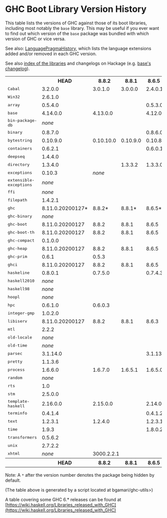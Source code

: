 # GHC Boot Library Version History


This table lists the versions of GHC against those of its boot libraries, including most notably the `base` library.  This may be useful if you ever want to find out which version of the `base` package was bundled with which version of GHC or vice versa.



See also: [LanguagePragmaHistory](language-pragma-history), which lists the language extensions added and/or removed in each GHC version.

See also [index of the libraries](https://downloads.haskell.org/~ghc/latest/docs/html/libraries/index.html) and changelogs on Hackage (e.g. [base's changelog](http://hackage.haskell.org/package/base/changelog)).


<table>
<tr><th> </th> <th><b>HEAD</b></th> <th><b>8.8.2</b></th> <th><b>8.8.1</b></th> <th><b>8.6.5</b></th> <th><b>8.6.4</b></th> <th><b>8.6.3</b></th> <th><b>8.6.2</b></th> <th><b>8.6.1</b></th> <th><b>8.4.4</b></th> <th><b>8.4.3</b></th> <th><b>8.4.2</b></th> <th><b>8.4.1</b></th> <th><b>8.2.2</b></th> <th><b>8.2.1</b></th> <th><b>8.0.2</b></th> <th><b>8.0.1</b></th> <th><b>7.10.3</b></th> <th><b>7.10.2</b></th> <th><b>7.10.1</b></th> <th><b>7.8.4</b></th> <th><b>7.8.3</b></th> <th><b>7.8.2</b></th> <th><b>7.8.1</b></th> <th><b>7.6.3</b></th> <th><b>7.6.2</b></th> <th><b>7.6.1</b></th> <th><b>7.4.2</b></th> <th><b>7.4.1</b></th> <th><b>7.2.2</b></th> <th><b>7.2.1</b></th> <th><b>7.0.4</b></th> <th><b>7.0.3</b></th> <th><b>7.0.2</b></th> <th><b>7.0.1</b></th></tr>
<tr><td><tt>Cabal</tt></td> <td>3.2.0.0</td> <td>3.0.1.0</td> <td>3.0.0.0</td> <td colspan="5">2.4.0.1</td> <td colspan="3">2.2.0.1</td> <td>2.2.0.0</td> <td>2.0.1.0</td> <td>2.0.0.2</td> <td>1.24.2.0</td> <td>1.24.0.0</td> <td>1.22.5.0</td> <td>1.22.4.0</td> <td>1.22.2.0</td> <td>1.18.1.5</td> <td colspan="3">1.18.1.3</td> <td colspan="3">1.16.0</td> <td colspan="2">1.14.0</td> <td colspan="2">1.12.0</td> <td>1.10.2.0</td> <td colspan="2">1.10.1.0</td> <td>1.10.0.0</td> </tr>
<tr><td><tt>Win32</tt></td> <td colspan="12">2.6.1.0</td> <td colspan="2">2.5.4.1</td> <td colspan="2">2.3.1.1</td> <td colspan="3">2.3.1.0</td> <td colspan="4">2.3.0.2</td> <td colspan="3">2.3.0.0</td> <td colspan="2">2.2.2.0</td> <td colspan="2">2.2.1.0</td> <td colspan="4">2.2.0.2</td> </tr>
<tr><td><tt>array</tt></td> <td colspan="3">0.5.4.0</td> <td colspan="4">0.5.3.0</td> <td colspan="7">0.5.2.0</td> <td colspan="2">0.5.1.1</td> <td colspan="3">0.5.1.0</td> <td colspan="4">0.5.0.0</td> <td colspan="3">0.4.0.1</td> <td colspan="2">0.4.0.0</td> <td colspan="2">0.3.0.3</td> <td colspan="4">0.3.0.2</td> </tr>
<tr><td><tt>base</tt></td> <td>4.14.0.0</td> <td colspan="2">4.13.0.0</td> <td colspan="5">4.12.0.0</td> <td colspan="3">4.11.1.0</td> <td>4.11.0.0</td> <td>4.10.1.0</td> <td>4.10.0.0</td> <td>4.9.1.0</td> <td>4.9.0.0</td> <td>4.8.2.0</td> <td>4.8.1.0</td> <td>4.8.0.0</td> <td>4.7.0.2</td> <td>4.7.0.1</td> <td colspan="2">4.7.0.0</td> <td colspan="2">4.6.0.1</td> <td>4.6.0.0</td> <td>4.5.1.0</td> <td>4.5.0.0</td> <td>4.4.1.0</td> <td>4.4.0.0</td> <td colspan="3">4.3.1.0</td> <td>4.3.0.0</td> </tr>
<tr><td><tt>bin-package-db</tt></td> <td colspan="16"><i>none</i></td> <td colspan="18">0.0.0.0</td> </tr>
<tr><td><tt>binary</tt></td> <td colspan="3">0.8.7.0</td> <td colspan="5">0.8.6.0</td> <td colspan="6">0.8.5.1</td> <td colspan="2">0.8.3.0</td> <td colspan="2">0.7.5.0</td> <td>0.7.3.0</td> <td colspan="4">0.7.1.0</td> <td colspan="3">0.5.1.1</td> <td colspan="2">0.5.1.0</td> <td colspan="2">0.5.0.2*</td> <td colspan="4"><i>none</i></td> </tr>
<tr><td><tt>bytestring</tt></td> <td>0.10.9.0</td> <td>0.10.10.0</td> <td>0.10.9.0</td> <td colspan="11">0.10.8.2</td> <td colspan="2">0.10.8.1</td> <td colspan="3">0.10.6.0</td> <td colspan="4">0.10.4.0</td> <td colspan="2">0.10.0.2</td> <td>0.10.0.0</td> <td colspan="2">0.9.2.1</td> <td colspan="2">0.9.2.0</td> <td colspan="3">0.9.1.10</td> <td>0.9.1.8</td> </tr>
<tr><td><tt>containers</tt></td> <td colspan="3">0.6.2.1</td> <td colspan="5">0.6.0.1</td> <td colspan="4">0.5.11.0</td> <td colspan="2">0.5.10.2</td> <td colspan="2">0.5.7.1</td> <td colspan="3">0.5.6.2</td> <td colspan="4">0.5.5.1</td> <td colspan="3">0.5.0.0</td> <td colspan="2">0.4.2.1</td> <td colspan="2">0.4.1.0</td> <td colspan="4">0.4.0.0</td> </tr>
<tr><td><tt>deepseq</tt></td> <td colspan="8">1.4.4.0</td> <td colspan="6">1.4.3.0</td> <td colspan="2">1.4.2.0</td> <td colspan="3">1.4.1.1</td> <td colspan="4">1.3.0.2</td> <td colspan="3">1.3.0.1</td> <td colspan="2">1.3.0.0</td> <td colspan="6"><i>none</i></td> </tr>
<tr><td><tt>directory</tt></td> <td colspan="2">1.3.4.0</td> <td>1.3.3.2</td> <td colspan="5">1.3.3.0</td> <td colspan="4">1.3.1.5</td> <td colspan="2">1.3.0.2</td> <td>1.3.0.0</td> <td>1.2.6.2</td> <td colspan="3">1.2.2.0</td> <td colspan="4">1.2.1.0</td> <td colspan="2">1.2.0.1</td> <td>1.2.0.0</td> <td colspan="2">1.1.0.2</td> <td colspan="2">1.1.0.1</td> <td colspan="4">1.1.0.0</td> </tr>
<tr><td><tt>exceptions</tt></td> <td>0.10.3</td> <td colspan="33"><i>none</i></td> </tr>
<tr><td><tt>extensible-exceptions</tt></td> <td colspan="26"><i>none</i></td> <td colspan="2">0.1.1.4</td> <td colspan="2">0.1.1.3</td> <td colspan="4">0.1.1.2</td> </tr>
<tr><td><tt>ffi</tt></td> <td colspan="28"><i>none</i></td> <td colspan="6">1.0</td> </tr>
<tr><td><tt>filepath</tt></td> <td colspan="8">1.4.2.1</td> <td colspan="4">1.4.2</td> <td colspan="2">1.4.1.2</td> <td>1.4.1.1</td> <td>1.4.1.0</td> <td colspan="3">1.4.0.0</td> <td colspan="4">1.3.0.2</td> <td colspan="3">1.3.0.1</td> <td colspan="2">1.3.0.0</td> <td colspan="2">1.2.0.1</td> <td colspan="4">1.2.0.0</td> </tr>
<tr><td><tt>ghc</tt></td> <td>8.11.0.20200127*</td> <td>8.8.2*</td> <td>8.8.1*</td> <td>8.6.5*</td> <td>8.6.4*</td> <td>8.6.3</td> <td>8.6.2*</td> <td>8.6.1*</td> <td>8.4.4*</td> <td>8.4.3*</td> <td>8.4.2*</td> <td>8.4.1*</td> <td>8.2.2*</td> <td>8.2.1*</td> <td>8.0.2</td> <td>8.0.1*</td> <td>7.10.3*</td> <td>7.10.2*</td> <td>7.10.1*</td> <td>7.8.4*</td> <td>7.8.3*</td> <td>7.8.2*</td> <td>7.8.1*</td> <td>7.6.3*</td> <td>7.6.2*</td> <td>7.6.1*</td> <td>7.4.2*</td> <td>7.4.1*</td> <td>7.2.2*</td> <td>7.2.1*</td> <td>7.0.4*</td> <td>7.0.3*</td> <td>7.0.2*</td> <td>7.0.1*</td> </tr>
<tr><td><tt>ghc-binary</tt></td> <td colspan="30"><i>none</i></td> <td colspan="4">0.5.0.2*</td> </tr>
<tr><td><tt>ghc-boot</tt></td> <td>8.11.0.20200127</td> <td>8.8.2</td> <td>8.8.1</td> <td>8.6.5</td> <td>8.6.4</td> <td>8.6.3</td> <td>8.6.2</td> <td>8.6.1</td> <td>8.4.4</td> <td>8.4.3</td> <td>8.4.2</td> <td>8.4.1</td> <td>8.2.2</td> <td>8.2.1</td> <td>8.0.2</td> <td>8.0.1</td> <td colspan="18"><i>none</i></td> </tr>
<tr><td><tt>ghc-boot-th</tt></td> <td>8.11.0.20200127</td> <td>8.8.2</td> <td>8.8.1</td> <td>8.6.5</td> <td>8.6.4</td> <td>8.6.3</td> <td>8.6.2</td> <td>8.6.1</td> <td>8.4.4</td> <td>8.4.3</td> <td>8.4.2</td> <td>8.4.1</td> <td>8.2.2</td> <td>8.2.1</td> <td>8.0.2</td> <td>8.0.1</td> <td colspan="18"><i>none</i></td> </tr>
<tr><td><tt>ghc-compact</tt></td> <td colspan="14">0.1.0.0</td> <td colspan="20"><i>none</i></td> </tr>
<tr><td><tt>ghc-heap</tt></td> <td>8.11.0.20200127</td> <td>8.8.2</td> <td>8.8.1</td> <td>8.6.5</td> <td>8.6.4</td> <td>8.6.3</td> <td>8.6.2</td> <td>8.6.1</td> <td colspan="26"><i>none</i></td> </tr>
<tr><td><tt>ghc-prim</tt></td> <td>0.6.1</td> <td colspan="7">0.5.3</td> <td colspan="4">0.5.2.0</td> <td colspan="2">0.5.1.0</td> <td colspan="2">0.5.0.0</td> <td colspan="3">0.4.0.0</td> <td colspan="4">0.3.1.0</td> <td colspan="3">0.3.0.0</td> <td colspan="8">0.2.0.0</td> </tr>
<tr><td><tt>ghci</tt></td> <td>8.11.0.20200127</td> <td>8.8.2</td> <td>8.8.1</td> <td>8.6.5</td> <td>8.6.4</td> <td>8.6.3</td> <td>8.6.2</td> <td>8.6.1</td> <td>8.4.4</td> <td>8.4.3</td> <td>8.4.2</td> <td>8.4.1</td> <td>8.2.2</td> <td>8.2.1</td> <td>8.0.2</td> <td>8.0.1</td> <td colspan="18"><i>none</i></td> </tr>
<tr><td><tt>haskeline</tt></td> <td>0.8.0.1</td> <td colspan="2">0.7.5.0</td> <td colspan="5">0.7.4.3</td> <td colspan="4">0.7.4.2</td> <td colspan="2">0.7.4.0</td> <td>0.7.3.0</td> <td>0.7.2.3</td> <td colspan="3">0.7.2.1</td> <td colspan="2">0.7.1.2</td> <td colspan="13"><i>none</i></td> </tr>
<tr><td><tt>haskell2010</tt></td> <td colspan="19"><i>none</i></td> <td colspan="4">1.1.2.0*</td> <td colspan="3">1.1.1.0*</td> <td colspan="2">1.1.0.1*</td> <td colspan="2">1.1.0.0*</td> <td colspan="4">1.0.0.0*</td> </tr>
<tr><td><tt>haskell98</tt></td> <td colspan="19"><i>none</i></td> <td colspan="4">2.0.0.3*</td> <td colspan="3">2.0.0.2*</td> <td colspan="2">2.0.0.1*</td> <td colspan="2">2.0.0.0*</td> <td colspan="3">1.1.0.1</td> <td>1.1.0.0</td> </tr>
<tr><td><tt>hoopl</tt></td> <td colspan="12"><i>none</i></td> <td colspan="2">3.10.2.2</td> <td colspan="2">3.10.2.1</td> <td colspan="3">3.10.0.2</td> <td colspan="4">3.10.0.1</td> <td colspan="3">3.9.0.0</td> <td colspan="2">3.8.7.3</td> <td colspan="2">3.8.7.1</td> <td colspan="4"><i>none</i></td> </tr>
<tr><td><tt>hpc</tt></td> <td>0.6.1.0</td> <td colspan="15">0.6.0.3</td> <td colspan="3">0.6.0.2</td> <td colspan="4">0.6.0.1</td> <td colspan="3">0.6.0.0</td> <td colspan="2">0.5.1.1</td> <td colspan="2">0.5.1.0</td> <td colspan="4">0.5.0.6</td> </tr>
<tr><td><tt>integer-gmp</tt></td> <td colspan="11">1.0.2.0</td> <td colspan="3">1.0.1.0</td> <td colspan="2">1.0.0.1</td> <td colspan="3">1.0.0.0</td> <td colspan="4">0.5.1.0</td> <td colspan="3">0.5.0.0</td> <td colspan="2">0.4.0.0</td> <td colspan="2">0.3.0.0</td> <td colspan="3">0.2.0.3</td> <td>0.2.0.2</td> </tr>
<tr><td><tt>libiserv</tt></td> <td>8.11.0.20200127</td> <td>8.8.2</td> <td>8.8.1</td> <td colspan="3">8.6.3</td> <td colspan="2">8.6.1</td> <td colspan="26"><i>none</i></td> </tr>
<tr><td><tt>mtl</tt></td> <td colspan="12">2.2.2</td> <td colspan="22"><i>none</i></td> </tr>
<tr><td><tt>old-locale</tt></td> <td colspan="19"><i>none</i></td> <td colspan="4">1.0.0.6</td> <td colspan="3">1.0.0.5</td> <td colspan="2">1.0.0.4</td> <td colspan="2">1.0.0.3</td> <td colspan="4">1.0.0.2</td> </tr>
<tr><td><tt>old-time</tt></td> <td colspan="19"><i>none</i></td> <td colspan="4">1.1.0.2</td> <td colspan="3">1.1.0.1</td> <td colspan="2">1.1.0.0</td> <td colspan="2">1.0.0.7</td> <td colspan="4">1.0.0.6</td> </tr>
<tr><td><tt>parsec</tt></td> <td colspan="3">3.1.14.0</td> <td colspan="9">3.1.13.0</td> <td colspan="22"><i>none</i></td> </tr>
<tr><td><tt>pretty</tt></td> <td colspan="12">1.1.3.6</td> <td colspan="4">1.1.3.3</td> <td colspan="3">1.1.2.0</td> <td colspan="4">1.1.1.1</td> <td colspan="5">1.1.1.0</td> <td colspan="2">1.1.0.0</td> <td colspan="4">1.0.1.2</td> </tr>
<tr><td><tt>process</tt></td> <td>1.6.6.0</td> <td>1.6.7.0</td> <td>1.6.5.1</td> <td colspan="2">1.6.5.0</td> <td colspan="7">1.6.3.0</td> <td colspan="2">1.6.1.0</td> <td>1.4.3.0</td> <td>1.4.2.0</td> <td colspan="3">1.2.3.0</td> <td colspan="4">1.2.0.0</td> <td colspan="3">1.1.0.2</td> <td colspan="2">1.1.0.1</td> <td colspan="2">1.1.0.0</td> <td colspan="3">1.0.1.5</td> <td>1.0.1.4</td> </tr>
<tr><td><tt>random</tt></td> <td colspan="10"><i>none</i></td> <td>1.1</td> <td><i>none</i></td> <td>1.1</td> <td colspan="17"><i>none</i></td> <td colspan="4">1.0.0.3</td> </tr>
<tr><td><tt>rts</tt></td> <td colspan="34">1.0</td> </tr>
<tr><td><tt>stm</tt></td> <td colspan="8">2.5.0.0</td> <td>2.4.5.1</td> <td colspan="3">2.4.5.0</td> <td colspan="22"><i>none</i></td> </tr>
<tr><td><tt>template-haskell</tt></td> <td>2.16.0.0</td> <td colspan="2">2.15.0.0</td> <td colspan="5">2.14.0.0</td> <td colspan="4">2.13.0.0</td> <td colspan="2">2.12.0.0</td> <td>2.11.1.0</td> <td>2.11.0.0</td> <td colspan="3">2.10.0.0</td> <td colspan="4">2.9.0.0</td> <td colspan="3">2.8.0.0</td> <td colspan="2">2.7.0.0</td> <td colspan="2">2.6.0.0</td> <td colspan="4">2.5.0.0</td> </tr>
<tr><td><tt>terminfo</tt></td> <td colspan="3">0.4.1.4</td> <td colspan="5">0.4.1.2</td> <td colspan="4">0.4.1.1</td> <td colspan="2">0.4.1.0</td> <td colspan="2">0.4.0.2</td> <td colspan="3">0.4.0.1</td> <td colspan="2">0.4.0.0</td> <td colspan="13"><i>none</i></td> </tr>
<tr><td><tt>text</tt></td> <td>1.2.3.1</td> <td colspan="2">1.2.4.0</td> <td colspan="6">1.2.3.1</td> <td colspan="3">1.2.3.0</td> <td colspan="22"><i>none</i></td> </tr>
<tr><td><tt>time</tt></td> <td colspan="3">1.9.3</td> <td colspan="11">1.8.0.2</td> <td colspan="2">1.6.0.1</td> <td colspan="3">1.5.0.1</td> <td colspan="4">1.4.2</td> <td colspan="3">1.4.0.1</td> <td colspan="2">1.4</td> <td colspan="2">1.2.0.5</td> <td colspan="4">1.2.0.3</td> </tr>
<tr><td><tt>transformers</tt></td> <td colspan="5">0.5.6.2</td> <td colspan="7">0.5.5.0</td> <td colspan="4">0.5.2.0</td> <td colspan="3">0.4.2.0</td> <td colspan="4">0.3.0.0</td> <td colspan="11"><i>none</i></td> </tr>
<tr><td><tt>unix</tt></td> <td colspan="14">2.7.2.2</td> <td>2.7.2.1</td> <td>2.7.2.0</td> <td colspan="3">2.7.1.0</td> <td colspan="4">2.7.0.1</td> <td colspan="2">2.6.0.1</td> <td>2.6.0.0</td> <td>2.5.1.1</td> <td>2.5.1.0</td> <td colspan="2">2.5.0.0</td> <td colspan="3">2.4.2.0</td> <td>2.4.1.0</td> </tr>
<tr><td><tt>xhtml</tt></td> <td><i>none</i></td> <td colspan="10">3000.2.2.1</td> <td colspan="3">3000.2.2</td> <td colspan="7">3000.2.1</td> <td colspan="13"><i>none</i></td> </tr>
<tr><th> </th> <th><b>HEAD</b></th> <th><b>8.8.2</b></th> <th><b>8.8.1</b></th> <th><b>8.6.5</b></th> <th><b>8.6.4</b></th> <th><b>8.6.3</b></th> <th><b>8.6.2</b></th> <th><b>8.6.1</b></th> <th><b>8.4.4</b></th> <th><b>8.4.3</b></th> <th><b>8.4.2</b></th> <th><b>8.4.1</b></th> <th><b>8.2.2</b></th> <th><b>8.2.1</b></th> <th><b>8.0.2</b></th> <th><b>8.0.1</b></th> <th><b>7.10.3</b></th> <th><b>7.10.2</b></th> <th><b>7.10.1</b></th> <th><b>7.8.4</b></th> <th><b>7.8.3</b></th> <th><b>7.8.2</b></th> <th><b>7.8.1</b></th> <th><b>7.6.3</b></th> <th><b>7.6.2</b></th> <th><b>7.6.1</b></th> <th><b>7.4.2</b></th> <th><b>7.4.1</b></th> <th><b>7.2.2</b></th> <th><b>7.2.1</b></th> <th><b>7.0.4</b></th> <th><b>7.0.3</b></th> <th><b>7.0.2</b></th> <th><b>7.0.1</b></th></tr>
</table>

Note: A `*` after the version number denotes the package being hidden by default.

(The table above is generated by a script located at bgamari/ghc-utils>)

A table covering some GHC 6.\* releases can be found at [https://wiki.haskell.org/Libraries_released_with_GHC](https://wiki.haskell.org/Libraries_released_with_GHC)